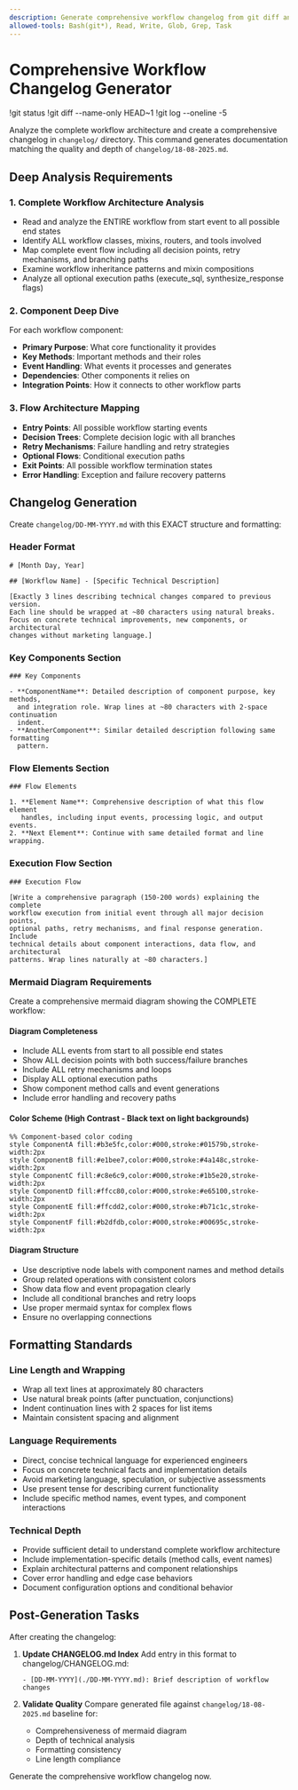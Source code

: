 ```yaml
---
description: Generate comprehensive workflow changelog from git diff analysis
allowed-tools: Bash(git*), Read, Write, Glob, Grep, Task
---
```


# Comprehensive Workflow Changelog Generator

!git status
!git diff --name-only HEAD~1
!git log --oneline -5

Analyze the complete workflow architecture and create a comprehensive changelog in `changelog/` directory. This command generates documentation matching the quality and depth of `changelog/18-08-2025.md`.

## Deep Analysis Requirements

### 1. Complete Workflow Architecture Analysis

- Read and analyze the ENTIRE workflow from start event to all possible end states
- Identify ALL workflow classes, mixins, routers, and tools involved
- Map complete event flow including all decision points, retry mechanisms, and branching paths
- Examine workflow inheritance patterns and mixin compositions
- Analyze all optional execution paths (execute_sql, synthesize_response flags)

### 2. Component Deep Dive

For each workflow component:

- **Primary Purpose**: What core functionality it provides
- **Key Methods**: Important methods and their roles
- **Event Handling**: What events it processes and generates
- **Dependencies**: Other components it relies on
- **Integration Points**: How it connects to other workflow parts

### 3. Flow Architecture Mapping

- **Entry Points**: All possible workflow starting events
- **Decision Trees**: Complete decision logic with all branches
- **Retry Mechanisms**: Failure handling and retry strategies
- **Optional Flows**: Conditional execution paths
- **Exit Points**: All possible workflow termination states
- **Error Handling**: Exception and failure recovery patterns

## Changelog Generation

Create `changelog/DD-MM-YYYY.md` with this EXACT structure and formatting:

### Header Format

```
# [Month Day, Year]

## [Workflow Name] - [Specific Technical Description]

[Exactly 3 lines describing technical changes compared to previous version.
Each line should be wrapped at ~80 characters using natural breaks.
Focus on concrete technical improvements, new components, or architectural
changes without marketing language.]
```

### Key Components Section

```
### Key Components

- **ComponentName**: Detailed description of component purpose, key methods,
  and integration role. Wrap lines at ~80 characters with 2-space continuation
  indent.
- **AnotherComponent**: Similar detailed description following same formatting
  pattern.
```

### Flow Elements Section

```
### Flow Elements

1. **Element Name**: Comprehensive description of what this flow element
   handles, including input events, processing logic, and output events.
2. **Next Element**: Continue with same detailed format and line wrapping.
```

### Execution Flow Section

```
### Execution Flow

[Write a comprehensive paragraph (150-200 words) explaining the complete
workflow execution from initial event through all major decision points,
optional paths, retry mechanisms, and final response generation. Include
technical details about component interactions, data flow, and architectural
patterns. Wrap lines naturally at ~80 characters.]
```

### Mermaid Diagram Requirements

Create a comprehensive mermaid diagram showing the COMPLETE workflow:

#### Diagram Completeness

- Include ALL events from start to all possible end states
- Show ALL decision points with both success/failure branches
- Include ALL retry mechanisms and loops
- Display ALL optional execution paths
- Show component method calls and event generations
- Include error handling and recovery paths

#### Color Scheme (High Contrast - Black text on light backgrounds)

```
%% Component-based color coding
style ComponentA fill:#b3e5fc,color:#000,stroke:#01579b,stroke-width:2px
style ComponentB fill:#e1bee7,color:#000,stroke:#4a148c,stroke-width:2px
style ComponentC fill:#c8e6c9,color:#000,stroke:#1b5e20,stroke-width:2px
style ComponentD fill:#ffcc80,color:#000,stroke:#e65100,stroke-width:2px
style ComponentE fill:#ffcdd2,color:#000,stroke:#b71c1c,stroke-width:2px
style ComponentF fill:#b2dfdb,color:#000,stroke:#00695c,stroke-width:2px
```

#### Diagram Structure

- Use descriptive node labels with component names and method details
- Group related operations with consistent colors
- Show data flow and event propagation clearly
- Include all conditional branches and retry loops
- Use proper mermaid syntax for complex flows
- Ensure no overlapping connections

## Formatting Standards

### Line Length and Wrapping

- Wrap all text lines at approximately 80 characters
- Use natural break points (after punctuation, conjunctions)
- Indent continuation lines with 2 spaces for list items
- Maintain consistent spacing and alignment

### Language Requirements

- Direct, concise technical language for experienced engineers
- Focus on concrete technical facts and implementation details
- Avoid marketing language, speculation, or subjective assessments
- Use present tense for describing current functionality
- Include specific method names, event types, and component interactions

### Technical Depth

- Provide sufficient detail to understand complete workflow architecture
- Include implementation-specific details (method calls, event names)
- Explain architectural patterns and component relationships
- Cover error handling and edge case behaviors
- Document configuration options and conditional behavior

## Post-Generation Tasks

After creating the changelog:

1. **Update CHANGELOG.md Index**
   Add entry in this format to changelog/CHANGELOG.md:

   ```
   - [DD-MM-YYYY](./DD-MM-YYYY.md): Brief description of workflow changes
   ```

2. **Validate Quality**
   Compare generated file against `changelog/18-08-2025.md` baseline for:
   - Comprehensiveness of mermaid diagram
   - Depth of technical analysis
   - Formatting consistency
   - Line length compliance

Generate the comprehensive workflow changelog now.
